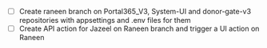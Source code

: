 - [ ] Create raneen branch on Portal365_V3, System-UI and donor-gate-v3 repositories with appsettings  and .env files for them   
- [ ] Create API action for Jazeel on Raneen branch and trigger a UI action on Raneen